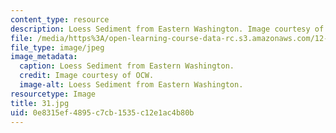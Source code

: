 ```yaml
---
content_type: resource
description: Loess Sediment from Eastern Washington. Image courtesy of OCW.
file: /media/https%3A/open-learning-course-data-rc.s3.amazonaws.com/12-110-sedimentary-geology-fall-2004/0e8315ef4895c7cb1535c12e1ac4b80b_31.jpg
file_type: image/jpeg
image_metadata:
  caption: Loess Sediment from Eastern Washington.
  credit: Image courtesy of OCW.
  image-alt: Loess Sediment from Eastern Washington.
resourcetype: Image
title: 31.jpg
uid: 0e8315ef-4895-c7cb-1535-c12e1ac4b80b
---
```

